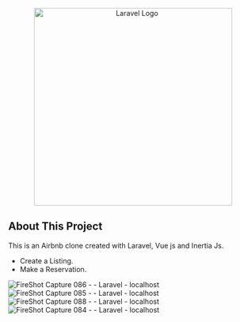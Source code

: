 <p align="center"><a href="https://laravel.com" target="_blank"><img src="https://raw.githubusercontent.com/laravel/art/master/logo-lockup/5%20SVG/2%20CMYK/1%20Full%20Color/laravel-logolockup-cmyk-red.svg" width="400" alt="Laravel Logo"></a></p>

## About This Project

This is an Airbnb clone created with Laravel, Vue js and Inertia Js.
- Create a Listing.
- Make a Reservation.


![FireShot Capture 086 - - Laravel - localhost](https://user-images.githubusercontent.com/88755979/232253833-90f22573-39c2-4cc2-bb1e-be99710ed6d0.png)
![FireShot Capture 085 - - Laravel - localhost](https://user-images.githubusercontent.com/88755979/232253834-f0d7ea54-9bd6-48a5-9f33-5f218380b2fe.png)
![FireShot Capture 088 - - Laravel - localhost](https://user-images.githubusercontent.com/88755979/232253835-ea5706fd-0229-4716-b9a3-ab19f3e6b144.png)
![FireShot Capture 084 - - Laravel - localhost](https://user-images.githubusercontent.com/88755979/232253837-8a43cfeb-de68-46a4-8fa5-7e427dc2a0d6.png)
